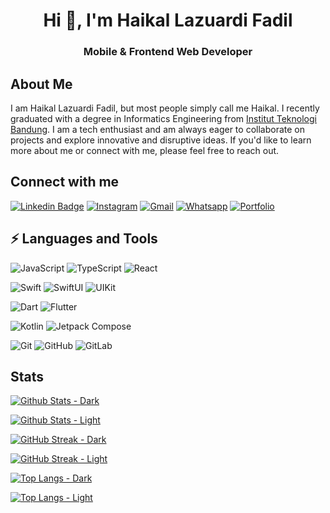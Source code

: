 <h1 align="center">Hi 👋, I'm Haikal Lazuardi Fadil</h1>
<h3 align="center">Mobile & Frontend Web Developer</h3>

## About Me

I am Haikal Lazuardi Fadil, but most people simply call me Haikal. I recently graduated with a degree in Informatics Engineering from [Institut Teknologi Bandung](https://www.itb.ac.id/). I am a tech enthusiast and am always eager to collaborate on projects and explore innovative and disruptive ideas. If you'd like to learn more about me or connect with me, please feel free to reach out.

## Connect with me

[![Linkedin Badge](https://img.shields.io/badge/-Haikal%20Lazuardi-blue?style=flat-square&logo=Linkedin&logoColor=white&link=https://www.linkedin.com/in/haikal-lazuardi/)](https://www.linkedin.com/in/haikal-lazuardi/)
[![Instagram](https://img.shields.io/badge/-haikallazuardifadil-purple?style=flat-square&logo=instagram&logoColor=white&link=https://instagram.com/haikallazuardifadil)](https://instagram.com/haikallazuardifadil)
[![Gmail](https://img.shields.io/badge/-haikallzrd@gmail.com-c14438?style=flat-square&logo=Gmail&logoColor=white&link=mailto:haikallzrd@gmail.com)](mailto:haikallzrd@gmail.com)
[![Whatsapp](https://img.shields.io/badge/-+62%2081219083250-25D366?style=flat-square&logo=whatsapp&logoColor=white&link=https://wa.me/6281219083250)](https://wa.me/6281219083250)
[![Portfolio](https://img.shields.io/badge/-Portfolio-4285F4?style=flat-square&logo=Google%20Drive&logoColor=white&link=https://bit.ly/haikal-portfolio)](https://bit.ly/haikal-portfolio)

## ⚡ Languages and Tools

![JavaScript](https://img.shields.io/badge/-JavaScript-black?style=flat-square&logo=javascript)
![TypeScript](https://img.shields.io/badge/-TypeScript-000000?style=flat-square&logo=typescript)
![React](https://img.shields.io/badge/-React-black?style=flat-square&logo=react)

![Swift](https://img.shields.io/badge/-Swift-181717?style=flat-square&logo=swift)
![SwiftUI](https://img.shields.io/badge/-SwiftUI-000000?style=flat-square&logo=swift&logoColor=blue&textColor=black)
![UIKit](https://img.shields.io/badge/-UIKit-000000?style=flat-square&logo=swift&logoColor=orange)

![Dart](https://img.shields.io/badge/Dart-0175C2?style=flat-square&logo=dart&logoColor=white)
![Flutter](https://img.shields.io/badge/Flutter-02569B?style=flat-square&logo=flutter&logoColor=white)

![Kotlin](https://img.shields.io/badge/Kotlin-%237F52FF.svg?style=flat-square&logo=kotlin&logoColor=white)
![Jetpack Compose](https://img.shields.io/badge/Jetpack%20Compose-346ac1?style=flat-square&logo=android%20studio&logoColor=white)

<!-- ![React Native](https://img.shields.io/badge/React_Native-20232A?style=flat-square&logo=react&logoColor=61DAFB) -->

![Git](https://img.shields.io/badge/-Git-181717?style=flat-square&logo=git)
![GitHub](https://img.shields.io/badge/-GitHub-181717?style=flat-square&logo=github)
![GitLab](https://img.shields.io/badge/-GitLab-FCA121?style=flat-square&logo=gitlab)

## Stats

<!-- GITHUB STATS -->

[![Github Stats - Dark](https://github-readme-stats-sigma-five.vercel.app/api?username=haikallf&count_private=true&show_icons=true&include_all_commits=true&bg_color=00000000&text_color=7DBBEF&border_color=7DBBEF&title_color=4F94EF&icon_color=0063D0#gh-dark-mode-only)](https://github-readme-stats-sigma-five.vercel.app/#gh-dark-mode-only)

[![Github Stats - Light](https://github-readme-stats-sigma-five.vercel.app/api?username=haikallf&count_private=true&show_icons=true&include_all_commits=true#gh-light-mode-only)](https://github-readme-stats-sigma-five.vercel.app/#gh-light-mode-only)

<!-- GITHUB STREAK -->

[![GitHub Streak - Dark](https://streak-stats.demolab.com?user=haikallf&theme=dark&background=00000000&ring=4F94EF&fire=0063D0&currStreakLabel=4F94EF&sideNums=7DBBEF&currStreakNum=7DBBEF&sideLabels=4F94EF&border=7DBBEF#gh-dark-mode-only)](https://git.io/streak-stats#gh-dark-mode-only)

[![GitHub Streak - Light](https://streak-stats.demolab.com?user=haikallf&fire=0063D0&ring=4F94EF&currStreakLabel=4F94EF#gh-light-mode-only)](https://git.io/streak-stats#gh-light-mode-only)

<!-- TOP LANGUAGES -->

[![Top Langs - Dark](https://github-readme-stats.vercel.app/api/top-langs/?username=haikallf&langs_count=8&hide=matlab&layout=compact&bg_color=00000000&text_color=7DBBEF&title_color=4F94EF&border_color=7DBBEF)](https://github-readme-stats.vercel.app#gh-dark-mode-only)

[![Top Langs - Light](https://github-readme-stats.vercel.app/api/top-langs/?username=haikallf&langs_count=8&hide=matlab&layout=compact#gh-light-mode-only)](https://github-readme-stats.vercel.app#gh-light-mode-only)
